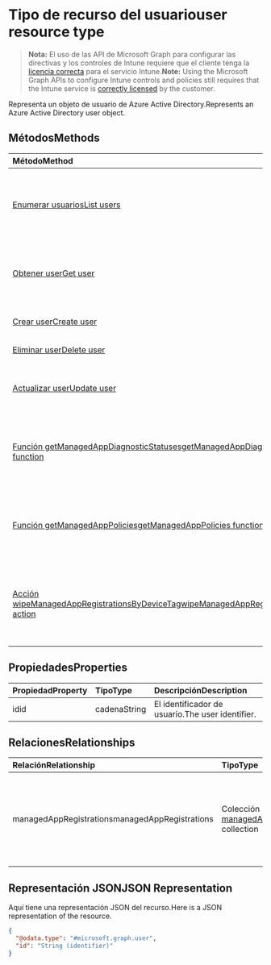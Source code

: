 # <a name="user-resource-type"></a><span data-ttu-id="8ce8f-101">Tipo de recurso del usuario</span><span class="sxs-lookup"><span data-stu-id="8ce8f-101">user resource type</span></span>

> <span data-ttu-id="8ce8f-102">**Nota:** El uso de las API de Microsoft Graph para configurar las directivas y los controles de Intune requiere que el cliente tenga la [licencia correcta](https://go.microsoft.com/fwlink/?linkid=839381) para el servicio Intune.</span><span class="sxs-lookup"><span data-stu-id="8ce8f-102">**Note:** Using the Microsoft Graph APIs to configure Intune controls and policies still requires that the Intune service is [correctly licensed](https://go.microsoft.com/fwlink/?linkid=839381) by the customer.</span></span>

<span data-ttu-id="8ce8f-103">Representa un objeto de usuario de Azure Active Directory.</span><span class="sxs-lookup"><span data-stu-id="8ce8f-103">Represents an Azure Active Directory user object.</span></span>
## <a name="methods"></a><span data-ttu-id="8ce8f-104">Métodos</span><span class="sxs-lookup"><span data-stu-id="8ce8f-104">Methods</span></span>
|<span data-ttu-id="8ce8f-105">Método</span><span class="sxs-lookup"><span data-stu-id="8ce8f-105">Method</span></span>|<span data-ttu-id="8ce8f-106">Tipo de valor devuelto</span><span class="sxs-lookup"><span data-stu-id="8ce8f-106">Return Type</span></span>|<span data-ttu-id="8ce8f-107">Descripción</span><span class="sxs-lookup"><span data-stu-id="8ce8f-107">Description</span></span>|
|:---|:---|:---|
|[<span data-ttu-id="8ce8f-108">Enumerar usuarios</span><span class="sxs-lookup"><span data-stu-id="8ce8f-108">List users</span></span>](../api/intune_mam_user_list.md)|<span data-ttu-id="8ce8f-109">Colección [user](../resources/intune_mam_user.md)</span><span class="sxs-lookup"><span data-stu-id="8ce8f-109">[user](../resources/intune_mam_user.md) collection</span></span>|<span data-ttu-id="8ce8f-110">Enumere las propiedades y las relaciones de los objetos [user](../resources/intune_mam_user.md).</span><span class="sxs-lookup"><span data-stu-id="8ce8f-110">List properties and relationships of the [user](../resources/intune_mam_user.md) objects.</span></span>|
|[<span data-ttu-id="8ce8f-111">Obtener user</span><span class="sxs-lookup"><span data-stu-id="8ce8f-111">Get user</span></span>](../api/intune_mam_user_get.md)|[<span data-ttu-id="8ce8f-112">user</span><span class="sxs-lookup"><span data-stu-id="8ce8f-112">user</span></span>](../resources/intune_mam_user.md)|<span data-ttu-id="8ce8f-113">Lea las propiedades y las relaciones del objeto [user](../resources/intune_mam_user.md).</span><span class="sxs-lookup"><span data-stu-id="8ce8f-113">Read properties and relationships of [plannerTaskDetails](../resources/intune_mam_user.md) object.</span></span>|
|[<span data-ttu-id="8ce8f-114">Crear user</span><span class="sxs-lookup"><span data-stu-id="8ce8f-114">Create user</span></span>](../api/intune_mam_user_create.md)|[<span data-ttu-id="8ce8f-115">user</span><span class="sxs-lookup"><span data-stu-id="8ce8f-115">user</span></span>](../resources/intune_mam_user.md)|<span data-ttu-id="8ce8f-116">Cree un objeto [user](../resources/intune_mam_user.md).</span><span class="sxs-lookup"><span data-stu-id="8ce8f-116">Create a new user object.</span></span>|
|[<span data-ttu-id="8ce8f-117">Eliminar user</span><span class="sxs-lookup"><span data-stu-id="8ce8f-117">Delete user</span></span>](../api/intune_mam_user_delete.md)|<span data-ttu-id="8ce8f-118">Ninguna</span><span class="sxs-lookup"><span data-stu-id="8ce8f-118">None</span></span>|<span data-ttu-id="8ce8f-119">Elimina un [user](../resources/intune_mam_user.md).</span><span class="sxs-lookup"><span data-stu-id="8ce8f-119">Deletes a [user](../resources/intune_mam_user.md).</span></span>|
|[<span data-ttu-id="8ce8f-120">Actualizar user</span><span class="sxs-lookup"><span data-stu-id="8ce8f-120">Update user</span></span>](../api/intune_mam_user_update.md)|[<span data-ttu-id="8ce8f-121">user</span><span class="sxs-lookup"><span data-stu-id="8ce8f-121">user</span></span>](../resources/intune_mam_user.md)|<span data-ttu-id="8ce8f-122">Actualice las propiedades de un objeto [user](../resources/intune_mam_user.md).</span><span class="sxs-lookup"><span data-stu-id="8ce8f-122">Update the properties of a user object.</span></span>|
|[<span data-ttu-id="8ce8f-123">Función getManagedAppDiagnosticStatuses</span><span class="sxs-lookup"><span data-stu-id="8ce8f-123">getManagedAppDiagnosticStatuses function</span></span>](../api/intune_mam_user_getmanagedappdiagnosticstatuses.md)|<span data-ttu-id="8ce8f-124">Colección [getManagedAppDiagnosticStatus](../resources/intune_mam_managedappdiagnosticstatus.md)</span><span class="sxs-lookup"><span data-stu-id="8ce8f-124">[managedAppDiagnosticStatus](../resources/intune_mam_managedappdiagnosticstatus.md) collection</span></span>|<span data-ttu-id="8ce8f-125">Obtiene estados de validación de diagnósticos de un usuario determinado.</span><span class="sxs-lookup"><span data-stu-id="8ce8f-125">Gets diagnostics validation status for a given user.</span></span>|
|[<span data-ttu-id="8ce8f-126">Función getManagedAppPolicies</span><span class="sxs-lookup"><span data-stu-id="8ce8f-126">getManagedAppPolicies function</span></span>](../api/intune_mam_user_getmanagedapppolicies.md)|<span data-ttu-id="8ce8f-127">Colección [managedAppPolicy](../resources/intune_mam_managedapppolicy.md)</span><span class="sxs-lookup"><span data-stu-id="8ce8f-127">[managedAppPolicy](../resources/intune_mam_managedapppolicy.md) collection</span></span>|<span data-ttu-id="8ce8f-128">Obtiene las restricciones de aplicaciones de un usuario determinado.</span><span class="sxs-lookup"><span data-stu-id="8ce8f-128">Gets app restrictions for a given user.</span></span>|
|[<span data-ttu-id="8ce8f-129">Acción wipeManagedAppRegistrationsByDeviceTag</span><span class="sxs-lookup"><span data-stu-id="8ce8f-129">wipeManagedAppRegistrationsByDeviceTag action</span></span>](../api/intune_mam_user_wipemanagedappregistrationsbydevicetag.md)|<span data-ttu-id="8ce8f-130">Ninguna</span><span class="sxs-lookup"><span data-stu-id="8ce8f-130">None</span></span>|<span data-ttu-id="8ce8f-131">Emite una operación de borrado en un registro de la aplicación con la etiqueta del dispositivo especificado.</span><span class="sxs-lookup"><span data-stu-id="8ce8f-131">Issues a wipe operation on an app registration with specified device tag.</span></span>|

## <a name="properties"></a><span data-ttu-id="8ce8f-132">Propiedades</span><span class="sxs-lookup"><span data-stu-id="8ce8f-132">Properties</span></span>
|<span data-ttu-id="8ce8f-133">Propiedad</span><span class="sxs-lookup"><span data-stu-id="8ce8f-133">Property</span></span>|<span data-ttu-id="8ce8f-134">Tipo</span><span class="sxs-lookup"><span data-stu-id="8ce8f-134">Type</span></span>|<span data-ttu-id="8ce8f-135">Descripción</span><span class="sxs-lookup"><span data-stu-id="8ce8f-135">Description</span></span>|
|:---|:---|:---|
|<span data-ttu-id="8ce8f-136">id</span><span class="sxs-lookup"><span data-stu-id="8ce8f-136">id</span></span>|<span data-ttu-id="8ce8f-137">cadena</span><span class="sxs-lookup"><span data-stu-id="8ce8f-137">String</span></span>|<span data-ttu-id="8ce8f-138">El identificador de usuario.</span><span class="sxs-lookup"><span data-stu-id="8ce8f-138">The user identifier.</span></span>|

## <a name="relationships"></a><span data-ttu-id="8ce8f-139">Relaciones</span><span class="sxs-lookup"><span data-stu-id="8ce8f-139">Relationships</span></span>
|<span data-ttu-id="8ce8f-140">Relación</span><span class="sxs-lookup"><span data-stu-id="8ce8f-140">Relationship</span></span>|<span data-ttu-id="8ce8f-141">Tipo</span><span class="sxs-lookup"><span data-stu-id="8ce8f-141">Type</span></span>|<span data-ttu-id="8ce8f-142">Descripción</span><span class="sxs-lookup"><span data-stu-id="8ce8f-142">Description</span></span>|
|:---|:---|:---|
|<span data-ttu-id="8ce8f-143">managedAppRegistrations</span><span class="sxs-lookup"><span data-stu-id="8ce8f-143">managedAppRegistrations</span></span>|<span data-ttu-id="8ce8f-144">Colección [managedAppRegistration](../resources/intune_mam_managedappregistration.md)</span><span class="sxs-lookup"><span data-stu-id="8ce8f-144">[managedAppRegistration](../resources/intune_mam_managedappregistration.md) collection</span></span>|<span data-ttu-id="8ce8f-145">Cero o más registros de administración de aplicaciones administradas que pertenecen al usuario.</span><span class="sxs-lookup"><span data-stu-id="8ce8f-145">Zero or more managed app registrations that belong to the user.</span></span>|

## <a name="json-representation"></a><span data-ttu-id="8ce8f-146">Representación JSON</span><span class="sxs-lookup"><span data-stu-id="8ce8f-146">JSON Representation</span></span>
<span data-ttu-id="8ce8f-147">Aquí tiene una representación JSON del recurso.</span><span class="sxs-lookup"><span data-stu-id="8ce8f-147">Here is a JSON representation of the resource.</span></span>
<!-- {
  "blockType": "resource",
  "keyProperty": "id",
  "@odata.type": "microsoft.graph.user"
}
-->
``` json
{
  "@odata.type": "#microsoft.graph.user",
  "id": "String (identifier)"
}
```




